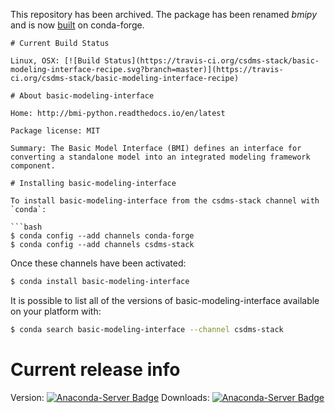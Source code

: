 This repository has been archived.
The package has been renamed *bmipy* and is now [built](https://github.com/conda-forge/bmipy-feedstock) on conda-forge.

```
# Current Build Status

Linux, OSX: [![Build Status](https://travis-ci.org/csdms-stack/basic-modeling-interface-recipe.svg?branch=master)](https://travis-ci.org/csdms-stack/basic-modeling-interface-recipe)

# About basic-modeling-interface

Home: http://bmi-python.readthedocs.io/en/latest

Package license: MIT

Summary: The Basic Model Interface (BMI) defines an interface for converting a standalone model into an integrated modeling framework component.

# Installing basic-modeling-interface

To install basic-modeling-interface from the csdms-stack channel with `conda`:

```bash
$ conda config --add channels conda-forge
$ conda config --add channels csdms-stack
```

Once these channels have been activated:

```bash
$ conda install basic-modeling-interface
```

It is possible to list all of the versions of basic-modeling-interface available on your
platform with:

```bash
$ conda search basic-modeling-interface --channel csdms-stack
```

# Current release info

Version: [![Anaconda-Server Badge](https://anaconda.org/csdms-stack/basic-modeling-interface/badges/version.svg)](https://anaconda.org/csdms-stack/basic-modeling-interface)
Downloads: [![Anaconda-Server Badge](https://anaconda.org/csdms-stack/basic-modeling-interface/badges/downloads.svg)](https://anaconda.org/csdms-stack/basic-modeling-interface)
```
